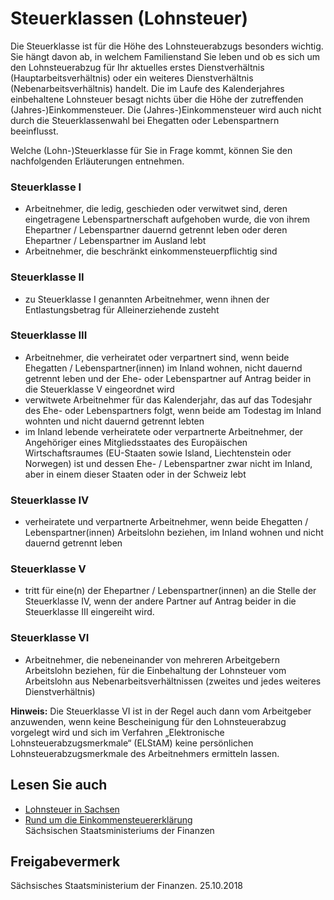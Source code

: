 # Steuerklassen (Lohnsteuer)

Die Steuerklasse ist für die Höhe des Lohnsteuerabzugs besonders wichtig. Sie hängt davon ab, in welchem Familienstand Sie leben und ob es sich um den Lohnsteuerabzug für Ihr aktuelles erstes Dienstverhältnis (Hauptarbeitsverhältnis) oder ein weiteres Dienstverhältnis (Nebenarbeitsverhältnis) handelt. Die im Laufe des Kalenderjahres einbehaltene Lohnsteuer besagt nichts über die Höhe der zutreffenden (Jahres-)Einkommensteuer. Die (Jahres-)Einkommensteuer wird auch nicht durch die Steuerklassenwahl bei Ehegatten oder Lebenspartnern beeinflusst.

Welche (Lohn-)Steuerklasse für Sie in Frage kommt, können Sie den nachfolgenden Erläuterungen entnehmen.

### Steuerklasse I

* Arbeitnehmer, die ledig, geschieden oder verwitwet sind, deren eingetragene Lebenspartnerschaft aufgehoben wurde, die von ihrem Ehepartner / Lebenspartner dauernd getrennt leben oder deren Ehepartner / Lebenspartner im Ausland lebt
* Arbeitnehmer, die beschränkt einkommensteuerpflichtig sind

### Steuerklasse II

* zu Steuerklasse I genannten Arbeitnehmer, wenn ihnen der Entlastungsbetrag für Alleinerziehende zusteht

### Steuerklasse III

* Arbeitnehmer, die verheiratet oder verpartnert sind, wenn beide Ehegatten / Lebenspartner(innen) im Inland wohnen, nicht dauernd getrennt leben und der Ehe- oder Lebenspartner  auf Antrag beider in die Steuerklasse V eingeordnet wird
* verwitwete Arbeitnehmer für das Kalenderjahr, das auf das Todesjahr des Ehe- oder Lebenspartners folgt, wenn beide am Todestag im Inland wohnten und nicht dauernd getrennt lebten
* im Inland lebende verheiratete oder verpartnerte Arbeitnehmer, der Angehöriger eines Mitgliedsstaates des Europäischen Wirtschaftsraumes (EU-Staaten sowie Island, Liechtenstein oder Norwegen) ist und dessen Ehe- / Lebenspartner zwar nicht im Inland, aber in einem dieser Staaten oder in der Schweiz lebt

### Steuerklasse IV

* verheiratete und verpartnerte Arbeitnehmer, wenn beide Ehegatten / Lebenspartner(innen) Arbeitslohn beziehen, im Inland wohnen und nicht dauernd getrennt leben

### Steuerklasse V

* tritt für eine(n) der Ehepartner / Lebenspartner(innen) an die Stelle der Steuerklasse IV, wenn der andere Partner auf Antrag beider in die Steuerklasse III eingereiht wird.

### Steuerklasse VI

* Arbeitnehmer, die nebeneinander von mehreren Arbeitgebern Arbeitslohn beziehen, für die Einbehaltung der Lohnsteuer vom Arbeitslohn aus Nebenarbeitsverhältnissen (zweites und jedes weiteres Dienstverhältnis)

**Hinweis:** Die Steuerklasse VI ist in der Regel auch dann vom Arbeitgeber anzuwenden, wenn keine Bescheinigung für den Lohnsteuerabzug vorgelegt wird und sich im Verfahren „Elektronische Lohnsteuerabzugsmerkmale“ (ELStAM) keine persönlichen Lohnsteuerabzugsmerkmale des Arbeitnehmers ermitteln lassen.

## Lesen Sie auch

* [Lohnsteuer in Sachsen](http://www.steuern.sachsen.de/2246.html "SMF: Steuerportal Rubrik \"Lohnsteuer\" (steuern.sachsen.de)")
* [Rund um die Einkommensteuererklärung](https://publikationen.sachsen.de/bdb/showDetails.do?id=39752)  
  Sächsischen Staatsministeriums der Finanzen

## Freigabevermerk

Sächsisches Staatsministerium der Finanzen. 25.10.2018
